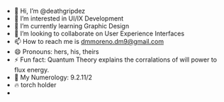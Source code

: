 - 👋 Hi, I’m @deathgripdez
- 👀 I’m interested in UI/IX Development
- 🌱 I’m currently learning Graphic Design
- 💞️ I’m looking to collaborate on User Experience Interfaces
- 📫 How to reach me is dmmoreno.dm9@gmail.com
- 😄 Pronouns: hers, his, theirs
- ⚡ Fun fact: Quantum Theory explains the corralations of will power to flux energy. 
- 🧿 My Numerology: 9.2.11/2
- 🔥 torch holder
- <!---
deathgripdez/deathgripdez is a ✨ special ✨ repository because its `README.md` (this file) appears on your GitHub profile.
You can click the Preview link to take a look at your changes.
--->
